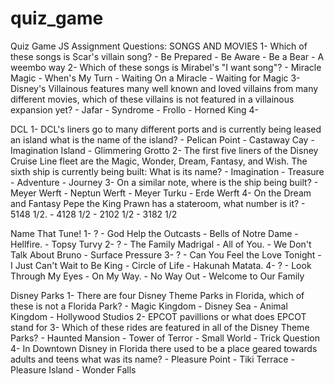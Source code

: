 # quiz_game
Quiz Game JS Assignment
    Questions:
SONGS AND MOVIES
    1- Which of these songs is Scar's villain song?
        - Be Prepared
        - Be Aware
        - Be a Bear
        - A weembo way
    2- Which of these songs is Mirabel's "I want song"?
        - Miracle Magic
        - When's My Turn
        - Waiting On a Miracle
        - Waiting for Magic
    3- Disney's Villainous features many well known and loved villains from many different movies, which of these villains is not featured in a villainous expansion yet?
        - Jafar
        - Syndrome
        - Frollo
        - Horned King
    4- 

DCL
    1- DCL's liners go to many different ports and is currently being leased an island what is the name of the island?
        - Pelican Point
        - Castaway Cay
        - Imagination Island
        - Glimmering Grotto
    2- The first five liners of the Disney Cruise Line fleet are the Magic, Wonder, Dream, Fantasy, and Wish. The sixth ship is currently being built: What is its name?
        - Imagination
        - Treasure
        - Adventure
        - Journey
    3- On a similar note, where is the ship being built?
        - Meyer Werft
        - Neptun Werft
        - Meyer Turku
        - Erde Werft
    4- On the Dream and Fantasy Pepe the King Prawn has a stateroom, what number is it?
        - 5148 1/2.
        - 4128 1/2
        - 2102 1/2
        - 3182 1/2

Name That Tune!
    1- ?
        - God Help the Outcasts
        - Bells of Notre Dame
        - Hellfire.
        - Topsy Turvy
    2- ?
        - The Family Madrigal
        - All of You.
        - We Don't Talk About Bruno
        - Surface Pressure
    3- ?
        - Can You Feel the Love Tonight
        - I Just Can't Wait to Be King
        - Circle of Life
        - Hakunah Matata.
    4- ?
        - Look Through My Eyes
        - On My Way.
        - No Way Out
        - Welcome to Our Family

Disney Parks
    1- There are four Disney Theme Parks in Florida, which of these is not a Florida Park?
        - Magic Kingdom
        - Disney Sea
        - Animal Kingdom
        - Hollywood Studios
    2- EPCOT pavillions or what does EPCOT stand for
    3- Which of these rides are featured in all of the Disney Theme Parks?
        - Haunted Mansion
        - Tower of Terror
        - Small World
        - Trick Question
    4- In Downtown Disney in Florida there used to be a place geared towards adults and teens what was its name?
        - Pleasure Point
        - Tiki Terrace
        - Pleasure Island
        - Wonder Falls